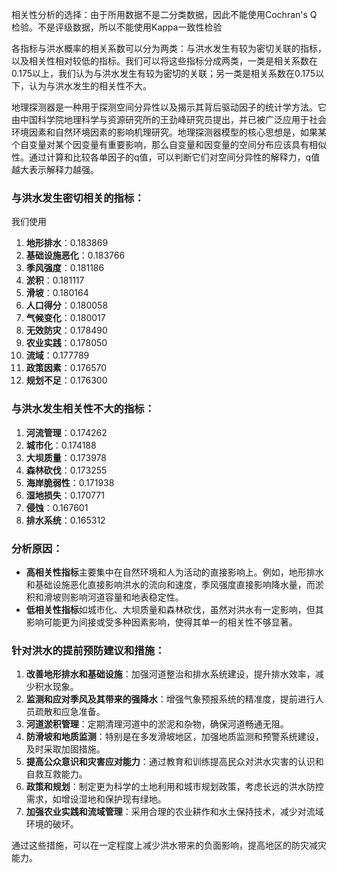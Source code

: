 相关性分析的选择：由于所用数据不是二分类数据，因此不能使用Cochran's Q 检验。不是评级数据，所以不能使用Kappa一致性检验

各指标与洪水概率的相关系数可以分为两类：与洪水发生有较为密切关联的指标，以及相关性相对较低的指标。我们可以将这些指标分成两类，一类是相关系数在0.175以上，我们认为与洪水发生有较为密切的关联；另一类是相关系数在0.175以下，认为与洪水发生的相关性不大。

地理探测器是一种用于探测空间分异性以及揭示其背后驱动因子的统计学方法。它由中国科学院地理科学与资源研究所的王劲峰研究员提出，并已被广泛应用于社会环境因素和自然环境因素的影响机理研究。地理探测器模型的核心思想是，如果某个自变量对某个因变量有重要影响，那么自变量和因变量的空间分布应该具有相似性。通过计算和比较各单因子的q值，可以判断它们对空间分异性的解释力，q值越大表示解释力越强。

### 与洪水发生密切相关的指标：
我们使用
1. **地形排水**：0.183869
2. **基础设施恶化**：0.183766
3. **季风强度**：0.181186
4. **淤积**：0.181117
5. **滑坡**：0.180164
6. **人口得分**：0.180058
7. **气候变化**：0.180017
8. **无效防灾**：0.178490
9. **农业实践**：0.178050
10. **流域**：0.177789
11. **政策因素**：0.176570
12. **规划不足**：0.176300

### 与洪水发生相关性不大的指标：

1. **河流管理**：0.174262
2. **城市化**：0.174188
3. **大坝质量**：0.173978
4. **森林砍伐**：0.173255
5. **海岸脆弱性**：0.171938
6. **湿地损失**：0.170771
7. **侵蚀**：0.167601
8. **排水系统**：0.165312

### 分析原因：

- **高相关性指标**主要集中在自然环境和人为活动的直接影响上。例如，地形排水和基础设施恶化直接影响洪水的流向和速度，季风强度直接影响降水量，而淤积和滑坡则影响河道容量和地表稳定性。
- **低相关性指标**如城市化、大坝质量和森林砍伐，虽然对洪水有一定影响，但其影响可能更为间接或受多种因素影响，使得其单一的相关性不够显著。

### 针对洪水的提前预防建议和措施：

1. **改善地形排水和基础设施**：加强河道整治和排水系统建设，提升排水效率，减少积水现象。
2. **监测和应对季风及其带来的强降水**：增强气象预报系统的精准度，提前进行人员疏散和应急准备。
3. **河道淤积管理**：定期清理河道中的淤泥和杂物，确保河道畅通无阻。
4. **防滑坡和地质监测**：特别是在多发滑坡地区，加强地质监测和预警系统建设，及时采取加固措施。
5. **提高公众意识和灾害应对能力**：通过教育和训练提高民众对洪水灾害的认识和自救互救能力。
6. **政策和规划**：制定更为科学的土地利用和城市规划政策，考虑长远的洪水防控需求，如增设湿地和保护现有绿地。
7. **加强农业实践和流域管理**：采用合理的农业耕作和水土保持技术，减少对流域环境的破坏。

通过这些措施，可以在一定程度上减少洪水带来的负面影响，提高地区的防灾减灾能力。